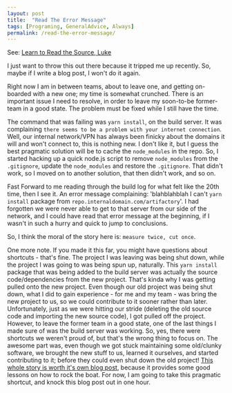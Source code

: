 ```yaml
---
layout: post
title:  "Read The Error Message"
tags: [Programing, GeneralAdvice, Always]
permalink: /read-the-error-message/
---
```

 
See: [Learn to Read the Source, Luke](https://blog.codinghorror.com/learn-to-read-the-source-luke/)
 
I just want to throw this out there because it tripped me up recently. So, maybe if I write a blog post, I won't do it again.
 
Right now I am in between teams, about to leave one, and getting on-boarded with a new one; my time is somewhat crunched.  There is an important issue I need to resolve, in order to leave my soon-to-be former-team in a good state. The problem must be fixed while I still have the time.
 
The command that was failing was `yarn install`, on the build server.  It was complaining `there seems to be a problem with your internet connection`. Well, our internal network/VPN has always been finicky about the domains it will and won't connect to, this is nothing new.  I don't like it, but I guess the best pragmatic solution will be to cache the `node_modules` in the repo.  So, I started hacking up a quick node.js script to remove `node_modules` from the `.gitignore`, update the `node_modules` and restore the `.gitignore`. That didn't work, so I moved on to another solution, that then didn't work, and so on.
 
Fast Forward to me reading through the build log for what felt like the 20th time, then I see it. An error message complaining: 'blahblahblah I can't `yarn install` package from `repo.internaldomain.com/artifactory`'. I had forgotten we were never able to get to that server from our side of the network, and I could have read that error message at the beginning, if I wasn't in such a hurry and quick to jump to conclusions.
 
So, I think the moral of the story here is: `measure twice, cut once`.
 
One more note.  If you made it this far, you might have questions about shortcuts - that's fine. The project I was leaving was being shut down, while the project I was going to was being spun up, naturally.  This `yarn install` package that was being added to the build server was actually the source code/dependencies from the new project.  That's kinda why I was getting pulled onto the new project. Even though our old project was being shut down, what I did to gain experience - for me and my team - was bring the new project to us, so we could contribute to it sooner rather than later. Unfortunately, just as we were hitting our stride (deleting the old source code and importing the new source code), I got pulled off the project. However, to leave the former team in a good state, one of the last things I made sure of was the build server was working. So, yes, there were shortcuts we weren't proud of, but that's the wrong thing to focus on. The awesome part was, even though we got stuck maintaining some old/clunky software, we brought the new stuff to us, learned it ourselves, and started contributing to it; before they could even shut down the old project! [This whole story is worth it's own blog post](/rocking-the-boat/), because it provides some good lessons on how to rock the boat. For now, I am going to take this pragmatic shortcut, and knock this blog post out in one hour.
